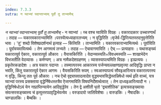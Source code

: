 ```yaml
---
index: 7.3.3
sutra: न य्वाभ्यां पदान्ताभ्याम् पूर्वौ तु ताभ्यामैच्

---
```

_न य्वाभ्यां पदान्ताभ्याम् पूर्वौ तु ताभ्यामैच्_ - न य्वाभ्यां । य्च वश्च य्वाविति विग्रहः । वकारादकार उच्चारणार्थं । तदाह — यकारवकाराभ्यामिति ।परस्ये॑त्यध्याहारलभ्यम् । न वृद्धिरिति ।मृजेर्व-द्धि॑रित्यतस्तदनुवृत्तेरिति भावः । 'तु' शब्दो विशेषप्रदर्शनार्थ इत्याह — किंत्विति । ताभ्यामिति । यकारवकाराभ्यामित्यर्थः । पूर्वाविति । पूर्वावयवावित्यर्थः । तेन आगमत्वं लभ्यते । तदाह — ऐचावागमाविति । ऐच् — प्रत्याहारः । यथासङ्ख्यं यकारात्पूर्व ऐकारः, वकारात्पूर्व औकारः । वैयासकिरिति । वेदान्व्यस्यति=विवधमस्यति — शाखाभेदेन विभजतीति वेदव्यासः । कर्मण्यण् । अत्र नामैकदेशग्रहणम् । व्यासस्यापत्यमिति विग्रहः । इञ्प्रत्ययः । प्रकृतेरकडादेशः । अत्र यकारः पदान्तः । तस्मात्परस्य आकारस्य पर्जन्यवल्लक्षणप्रवृत्त्या आदिवृद्धिः प्राप्ता न भवति, किंतु यकारात्पूर्व ऐकार आगमः । वैयसकिरिति रूपम् । स्वआस्यापत्यं सौवइआरित्यत्र वकारात्परस्य न वृद्धिः, किन्तु ततः पूर्व औकारः । नच ऐचो वृद्द्यापवादत्वादेव वृद्ध्यभावसिद्धेस्तन्निषेधो व्यर्थ इति वाच्यं, यत्र य्वाभ्यां परस्य प्रसक्ताया वृद्धेर्निषेधस्तत्रैव ऐजागमाविति विषयनिर्देशार्थत्वात् । तेन दाध्यइआरित्यादौ न । वृद्धिनिषेधोऽयं येन नाप्राप्तिन्यायेन आदिवृद्धेरेव । तेन द्वे अशीती भृतो 'द्व्याशीतिक' इत्यत्रसङ्ख्यायाः संवत्सरसङ्ख्यस्य च॑ इत्युत्तरपदवृद्धिर्भवत्येव । वरुडादयो जातिविशेषाः । वारुडकिः । नैषादकिः । चाण्डालकिः । बैम्बकिः ।